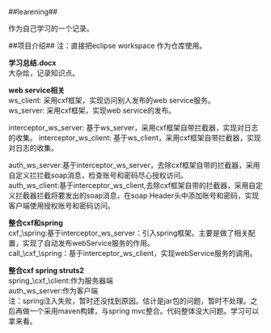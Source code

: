 ##learening##

作为自己学习的一个记录。


##项目介绍##
注：直接把eclipse workspace 作为仓库使用。

**学习总结.docx**  
大杂烩，记录知识点。

**web service相关**</br>
ws\_client: 采用cxf框架，实现访问别人发布的web service服务。  
ws\_server: 采用cxf框架，实现web service的发布。  

interceptor\_ws\_server: 基于ws\_server，采用cxf框架自带拦截器，实现对日志的收集。 
interceptor\_ws\_client: 基于ws\_client，采用cxf框架自带拦截器，实现
对日志的收集。

auth\_ws\_server:基于interceptor\_ws\_server，去除cxf框架自带的拦截器，采用自定义拦拦截soap消息，检查账号和密码尽心授权访问。  
auth\_ws\_client:基于interceptor\_ws\_client,去除cxf框架自带的拦截器，采用自定义拦截器拦截将要发出的soap消息，在soap Header头中添加账号和密码，实现客户端使用授权账号和密码访问。  


**整合cxf和spring**  
cxf_\spring:基于interceptor\_ws\_server：引入spring框架。主要是做了相关配置，实现了自动发布webService服务的作用。  
call_\cxf_\spring：基于interceptor\_ws\_client，实现webService服务的调用。


**整合cxf spring struts2**  
spring_\cxf_\client:作为服务器端  
auth\_ws\_server:作为客户端  
注：spring注入失败，暂时还没找到原因。估计是jar包的问题，暂时不处理。之后再做一个采用maven构建，与spring mvc整合。代码整体没大问题。学习可以拿来看。